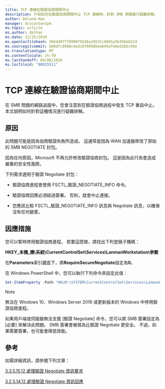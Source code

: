 ```yaml
---
title: TCP 連線在驗證協商期間中止
description: 介紹如何在驗證協商期間中止 TCP 連線時，針對 SMB 問題進行疑難排解。
author: Deland-Han
manager: dcscontentpm
ms.topic: article
ms.author: delhan
ms.date: 12/25/2019
ms.openlocfilehash: 36bd49777899870246a19531c6681a5b45bb622d
ms.sourcegitcommit: b00d7c8968c4adc8f699dbee694afe6ed36bc9de
ms.translationtype: MT
ms.contentlocale: zh-TW
ms.lasthandoff: 04/08/2020
ms.locfileid: "80815511"
---
```

# <a name="tcp-connection-is-aborted-during-validate-negotiate"></a>TCP 連線在驗證協商期間中止

在 SMB 問題的網路追蹤中，您會注意到在驗證協商過程中發生 TCP 重設中止。 本文說明如何針對這種情況進行疑難排解。

## <a name="cause"></a>原因

此問題可能是因為協商驗證失敗所造成。 這通常是因為 WAN 加速器修改了原始的 SMB NEGOTIATE 封包。

因為任何原因，Microsoft 不再允許修改驗證協商封包。 這是因為此行為會造成嚴重的安全性風險。

下列需求適用于驗證 Negotiate 封包：

- 驗證協商進程會使用 FSCTL\_驗證\_NEGOTIATE\_INFO 命令。

- 驗證協商回應必須經過簽署。 否則，就會中止連接。

- 您應該比較 FSCTL\_驗證\_NEGOTIATE\_INFO 訊息與 Negotiate 訊息，以確保沒有任何變更。

## <a name="workaround"></a>因應措施

您可以暫時停用驗證協商進程。 若要這麼做，請找出下列登錄子機碼：

**HKEY\_本機\_機\\系統\\CurrentControlSet\\Services\\LanmanWorkstation\\參數**

在**Parameters**索引鍵底下，將**RequireSecureNegotiate**設定為**0**。

在 Windows PowerShell 中，您可以執行下列命令來設定此值：

```PowerShell
Set-ItemProperty -Path "HKLM:\SYSTEM\CurrentControlSet\Services\LanmanWorkstation\Parameters" RequireSecureNegotiate -Value 0 -Force
```

> [!NOTE]
> 無法在 Windows 10、Windows Server 2016 或更新版本的 Windows 中停用驗證協商進程。

如果用戶端或伺服器無法支援 [驗證 Negotiate] 命令，您可以將 SMB 簽署設定為 [必要] 來解決此問題。 SMB 簽署會被視為比驗證 Negotiate 更安全。 不過，如果需要簽署，也可能會降低效能。

## <a name="reference"></a>參考

如需詳細資訊，請參閱下列文章：

[3.3.5.15.12 處理驗證 Negotiate 資訊要求](https://docs.microsoft.com/openspecs/windows_protocols/ms-smb2/0b7803eb-d561-48a4-8654-327803f59ec6)

[3.2.5.14.12 處理驗證 Negotiate 資訊回應](https://docs.microsoft.com/openspecs/windows_protocols/ms-smb2/6a5bc90d-3c08-4498-905b-e7dab30b2e0e)
